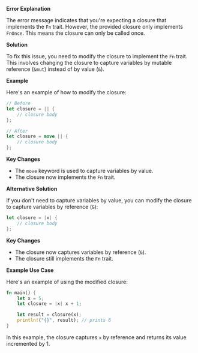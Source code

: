 **Error Explanation**

The error message indicates that you're expecting a closure that implements the `Fn` trait. However, the provided closure only implements `FnOnce`. This means the closure can only be called once.

**Solution**

To fix this issue, you need to modify the closure to implement the `Fn` trait. This involves changing the closure to capture variables by mutable reference (`&mut`) instead of by value (`&`).

**Example**

Here's an example of how to modify the closure:

```rust
// Before
let closure = || {
    // closure body
};

// After
let closure = move || {
    // closure body
};
```

**Key Changes**

- The `move` keyword is used to capture variables by value.
- The closure now implements the `Fn` trait.

**Alternative Solution**

If you don't need to capture variables by value, you can modify the closure to capture variables by reference (`&`):

```rust
let closure = |x| {
    // closure body
};
```

**Key Changes**

- The closure now captures variables by reference (`&`).
- The closure still implements the `Fn` trait.

**Example Use Case**

Here's an example of using the modified closure:

```rust
fn main() {
    let x = 5;
    let closure = |x| x + 1;

    let result = closure(x);
    println!("{}", result); // prints 6
}
```

In this example, the closure captures `x` by reference and returns its value incremented by 1.